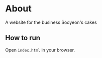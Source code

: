 # About

A website for the business Sooyeon's cakes

## How to run

Open `index.html` in your browser. 

